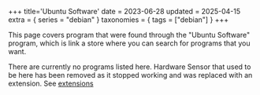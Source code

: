 +++
title='Ubuntu Software'
date = 2023-06-28
updated = 2025-04-15
extra = { series = "debian" }
taxonomies = { tags = ["debian"] }
+++

This page covers program that were found through the "Ubuntu Software" program, which is link a store where you can search for programs that you want.

There are currently no programs listed here. Hardware Sensor that used to be here has been removed as it stopped working and was replaced with an extension.
See [extensions](@/debian/extension.md)
